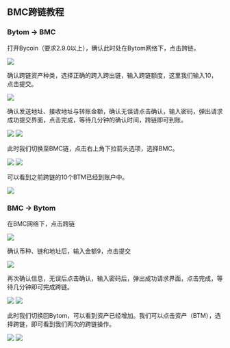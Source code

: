 ## BMC跨链教程

### Bytom -> BMC

打开Bycoin（要求2.9.0以上），确认此时处在Bytom网络下，点击跨链。

![](../images/bmc-crosschain/bmc-crosschain1.png)

确认跨链资产种类，选择正确的跨入跨出链，输入跨链额度，这里我们输入10，点击提交。

![](../images/bmc-crosschain/bmc-crosschain2.png)

确认发送地址、接收地址与转账金额，确认无误请点击确认，输入密码，弹出请求成功提交界面，点击完成，等待几分钟的确认时间，跨链即可到账。

![](../images/bmc-crosschain/bmc-crosschain3.png)
![](../images/bmc-crosschain/bmc-crosschain4.png)

此时我们切换至BMC链，点击右上角下拉箭头选项，选择BMC。

![](../images/bmc-crosschain/bmc-crosschain5.png)
![](../images/bmc-crosschain/bmc-crosschain6.png)

可以看到之前跨链的10个BTM已经到账户中。

![](../images/bmc-crosschain/bmc-crosschain7.png)

### BMC -> Bytom

在BMC网络下，点击跨链

![](../images/bmc-crosschain/bmc-crosschain8.png)

确认币种、链和地址后，输入金额9，点击提交

![](../images/bmc-crosschain/bmc-crosschain9.png)

再次确认信息，无误后点击确认，输入密码后，弹出成功请求界面，点击完成，等待几分钟即可完成跨链。

![](../images/bmc-crosschain/bmc-crosschain10.png)
![](../images/bmc-crosschain/bmc-crosschain11.png)

此时我们切换回Bytom，可以看到资产已经增加。我们可以点击资产（BTM），选择跨链，即可看到我们两次的跨链操作。

![](../images/bmc-crosschain/bmc-crosschain12.png)
![](../images/bmc-crosschain/bmc-crosschain13.png)


